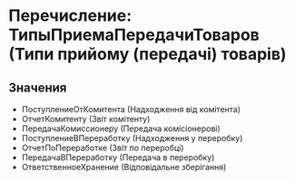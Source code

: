 ﻿# Перечисление: ТипыПриемаПередачиТоваров (Типи прийому (передачі) товарів)

## Значения

- ПоступлениеОтКомитента (Надходження від комітента)
- ОтчетКомитенту (Звіт комітенту)
- ПередачаКомиссионеру (Передача комісіонерові)
- ПоступлениеВПереработку (Надходження у переробку)
- ОтчетПоПереработке (Звіт по переробці)
- ПередачаВПереработку (Передача в переробку)
- ОтветственноеХранение (Відповідальне зберігання)

